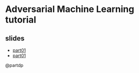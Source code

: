 # Adversarial Machine Learning tutorial

## slides 
- [part01](https://github.com/khalooei/adversarial-machine-learning-tutorial/blob/main/slides/khalooei_pres_day01.pdf)
- [part01](https://github.com/khalooei/adversarial-machine-learning-tutorial/blob/main/slides/khalooei_pres_day02.pdf)


@partdp
